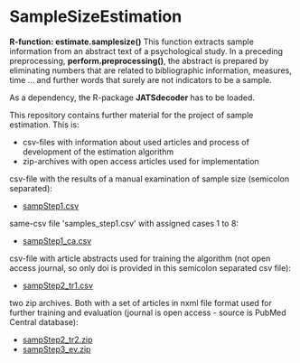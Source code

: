 # SampleSizeEstimation
**R-function: estimate.samplesize()**
This function extracts sample information from an abstract text of a psychological study. In a preceding preprocessing, **perform.preprocessing()**, the abstract is prepared by eliminating numbers that are related to bibliographic information, measures, time ... and further words that surely are not indicators to be a sample.

As a dependency, the R-package **JATSdecoder** has to be loaded.

This repository contains further material for the project of sample estimation. This is:

* csv-files with information about used articles and process of development of the estimation algorithm
* zip-archives with open access articles used for implementation

csv-file with the results of a manual examination of sample size (semicolon separated):
- [sampStep1.csv](https://github.com/PetrinaB/SampleSizeEstimation/files/7038355/sampStep1.csv)

same-csv file 'samples_step1.csv' with assigned cases 1 to 8:
- [sampStep1_ca.csv](https://github.com/PetrinaB/SampleSizeEstimation/files/7038358/sampStep1_ca.csv)

csv-file with article abstracts used for training the algorithm (not open access journal, so only doi is provided in this semicolon separated csv file):
- [sampStep2_tr1.csv](https://github.com/PetrinaB/SampleSizeEstimation/files/7038360/sampStep2_tr1.csv)


two zip archives. Both with a set of articles in nxml file format used for further training and evaluation (journal is open access - source is PubMed Central database):
- [sampStep2_tr2.zip](https://github.com/PetrinaB/SampleSizeEstimation/files/7038364/sampStep2_tr2.zip)
- [sampStep3_ev.zip](https://github.com/PetrinaB/SampleSizeEstimation/files/7038368/sampStep3_ev.zip)



